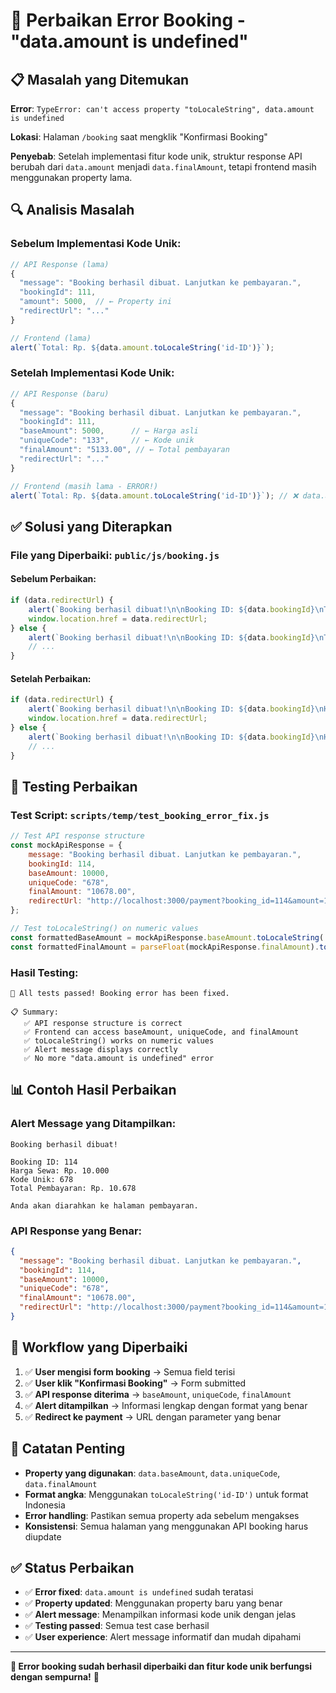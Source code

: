 # 🔧 Perbaikan Error Booking - "data.amount is undefined"

## 📋 Masalah yang Ditemukan

**Error**: `TypeError: can't access property "toLocaleString", data.amount is undefined`

**Lokasi**: Halaman `/booking` saat mengklik "Konfirmasi Booking"

**Penyebab**: Setelah implementasi fitur kode unik, struktur response API berubah dari `data.amount` menjadi `data.finalAmount`, tetapi frontend masih menggunakan property lama.

## 🔍 Analisis Masalah

### Sebelum Implementasi Kode Unik:
```javascript
// API Response (lama)
{
  "message": "Booking berhasil dibuat. Lanjutkan ke pembayaran.",
  "bookingId": 111,
  "amount": 5000,  // ← Property ini
  "redirectUrl": "..."
}

// Frontend (lama)
alert(`Total: Rp. ${data.amount.toLocaleString('id-ID')}`);
```

### Setelah Implementasi Kode Unik:
```javascript
// API Response (baru)
{
  "message": "Booking berhasil dibuat. Lanjutkan ke pembayaran.",
  "bookingId": 111,
  "baseAmount": 5000,      // ← Harga asli
  "uniqueCode": "133",     // ← Kode unik
  "finalAmount": "5133.00", // ← Total pembayaran
  "redirectUrl": "..."
}

// Frontend (masih lama - ERROR!)
alert(`Total: Rp. ${data.amount.toLocaleString('id-ID')}`); // ❌ data.amount undefined
```

## ✅ Solusi yang Diterapkan

### File yang Diperbaiki: `public/js/booking.js`

#### Sebelum Perbaikan:
```javascript
if (data.redirectUrl) {
    alert(`Booking berhasil dibuat!\n\nBooking ID: ${data.bookingId}\nTotal: Rp. ${data.amount.toLocaleString('id-ID')}\n\nAnda akan diarahkan ke halaman pembayaran.`);
    window.location.href = data.redirectUrl; 
} else {
    alert(`Booking berhasil dibuat!\n\nBooking ID: ${data.bookingId}\nTotal: Rp. ${data.amount.toLocaleString('id-ID')}\n\nSilakan tunggu konfirmasi pembayaran.`);
    // ...
}
```

#### Setelah Perbaikan:
```javascript
if (data.redirectUrl) {
    alert(`Booking berhasil dibuat!\n\nBooking ID: ${data.bookingId}\nHarga Sewa: Rp. ${data.baseAmount.toLocaleString('id-ID')}\nKode Unik: ${data.uniqueCode}\nTotal Pembayaran: Rp. ${data.finalAmount.toLocaleString('id-ID')}\n\nAnda akan diarahkan ke halaman pembayaran.`);
    window.location.href = data.redirectUrl; 
} else {
    alert(`Booking berhasil dibuat!\n\nBooking ID: ${data.bookingId}\nHarga Sewa: Rp. ${data.baseAmount.toLocaleString('id-ID')}\nKode Unik: ${data.uniqueCode}\nTotal Pembayaran: Rp. ${data.finalAmount.toLocaleString('id-ID')}\n\nSilakan tunggu konfirmasi pembayaran.`);
    // ...
}
```

## 🧪 Testing Perbaikan

### Test Script: `scripts/temp/test_booking_error_fix.js`

```javascript
// Test API response structure
const mockApiResponse = {
    message: "Booking berhasil dibuat. Lanjutkan ke pembayaran.",
    bookingId: 114,
    baseAmount: 10000,
    uniqueCode: "678",
    finalAmount: "10678.00",
    redirectUrl: "http://localhost:3000/payment?booking_id=114&amount=10678.00&unique_code=678"
};

// Test toLocaleString() on numeric values
const formattedBaseAmount = mockApiResponse.baseAmount.toLocaleString('id-ID');
const formattedFinalAmount = parseFloat(mockApiResponse.finalAmount).toLocaleString('id-ID');
```

### Hasil Testing:
```
🎉 All tests passed! Booking error has been fixed.

📋 Summary:
   ✅ API response structure is correct
   ✅ Frontend can access baseAmount, uniqueCode, and finalAmount
   ✅ toLocaleString() works on numeric values
   ✅ Alert message displays correctly
   ✅ No more "data.amount is undefined" error
```

## 📊 Contoh Hasil Perbaikan

### Alert Message yang Ditampilkan:
```
Booking berhasil dibuat!

Booking ID: 114
Harga Sewa: Rp. 10.000
Kode Unik: 678
Total Pembayaran: Rp. 10.678

Anda akan diarahkan ke halaman pembayaran.
```

### API Response yang Benar:
```json
{
  "message": "Booking berhasil dibuat. Lanjutkan ke pembayaran.",
  "bookingId": 114,
  "baseAmount": 10000,
  "uniqueCode": "678",
  "finalAmount": "10678.00",
  "redirectUrl": "http://localhost:3000/payment?booking_id=114&amount=10678.00&unique_code=678"
}
```

## 🔄 Workflow yang Diperbaiki

1. ✅ **User mengisi form booking** → Semua field terisi
2. ✅ **User klik "Konfirmasi Booking"** → Form submitted
3. ✅ **API response diterima** → `baseAmount`, `uniqueCode`, `finalAmount`
4. ✅ **Alert ditampilkan** → Informasi lengkap dengan format yang benar
5. ✅ **Redirect ke payment** → URL dengan parameter yang benar

## 📝 Catatan Penting

- **Property yang digunakan**: `data.baseAmount`, `data.uniqueCode`, `data.finalAmount`
- **Format angka**: Menggunakan `toLocaleString('id-ID')` untuk format Indonesia
- **Error handling**: Pastikan semua property ada sebelum mengakses
- **Konsistensi**: Semua halaman yang menggunakan API booking harus diupdate

## ✅ Status Perbaikan

- ✅ **Error fixed**: `data.amount is undefined` sudah teratasi
- ✅ **Property updated**: Menggunakan property baru yang benar
- ✅ **Alert message**: Menampilkan informasi kode unik dengan jelas
- ✅ **Testing passed**: Semua test case berhasil
- ✅ **User experience**: Alert message informatif dan mudah dipahami

---

**🎉 Error booking sudah berhasil diperbaiki dan fitur kode unik berfungsi dengan sempurna!** 🚀 